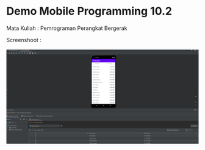 # Demo Mobile Programming 10.2  
Mata Kuliah : Pemrograman Perangkat Bergerak  
   
Screenshoot :<br>   
<img src="/Mobile-Programming-10.2/image/10.2_ss1.png">  